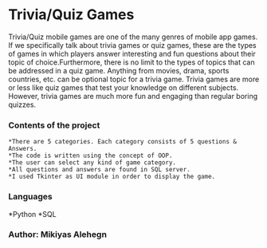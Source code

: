#        Trivia/Quiz Games

Trivia/Quiz mobile games are one of the many genres of mobile app games. If we specifically talk about trivia games 
or quiz games, these are the types of games in which players answer interesting and fun questions about their topic of 
choice.Furthermore, there is no limit to the types of topics that can be addressed in a quiz game. Anything from movies,
drama, sports countries, etc. can be optional topic for a trivia game. Trivia games are more or less like quiz games 
that test your knowledge on different subjects. However, trivia games are much more fun and engaging than regular boring quizzes.

### Contents of the project

    *There are 5 categories. Each category consists of 5 questions & Answers.
    *The code is written using the concept of OOP.
    *The user can select any kind of game category.
    *All questions and answers are found in SQL server.
    *I used Tkinter as UI module in order to display the game.

### Languages
*Python 
*SQL

### Author: Mikiyas Alehegn